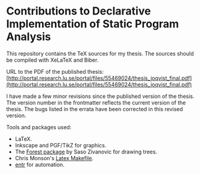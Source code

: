 # Contributions to Declarative Implementation of Static Program Analysis

This repository contains the TeX sources for my thesis.
The sources should be compiled with XeLaTeX and Biber.

URL to the PDF of the published thesis:
[http://portal.research.lu.se/portal/files/55469024/thesis_joqvist_final.pdf](http://portal.research.lu.se/portal/files/55469024/thesis_joqvist_final.pdf)

I have made a few minor revisions since the published version of the thesis.
The version number in the frontmatter reflects the current version of the
thesis.  The bugs listed in the errata have been corrected in this revised
version.

Tools and packages used:

* LaTeX.
* Inkscape and PGF/TikZ for graphics.
* The [Forest package](https://ctan.org/pkg/forest?lang=en) by Saso Zivanovic for drawing trees.
* Chris Monson's [Latex Makefile](https://github.com/shiblon/latex-makefile).
* [entr](http://eradman.com/entrproject/) for automation.

